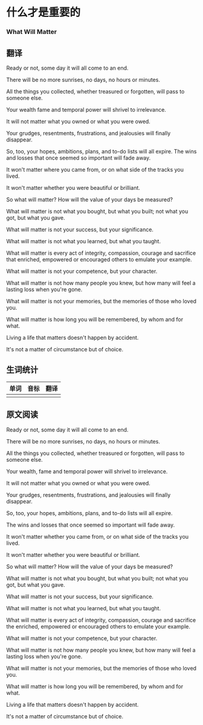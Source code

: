 # 什么才是重要的
### What Will Matter

## 翻译
Ready or not, some day it will all come to an end.

There will be no more sunrises, no days, no hours or minutes.

All the things you collected, whether treasured or forgotten, will pass to someone else.

Your wealth fame and temporal power will shrivel to irrelevance.

It will not matter what you owned or what you were owed.

Your grudges, resentments, frustrations, and jealousies will finally disappear.

So, too, your hopes, ambitions, plans, and to-do lists will all expire. The wins and losses that once seemed so important will fade away.

It won't matter where you came from, or on what side of the tracks you lived.

It won't matter whether you were beautiful or brilliant.

So what will matter? How will the value of your days be measured?

What will matter is not what you bought, but what you built; not what you got, but what you gave.

What will matter is not your success, but your significance.

What will matter is not what you learned, but what you taught.

What will matter is every act of integrity, compassion, courage and sacrifice that enriched, empowered or encouraged others to emulate your example.

What will matter is not your competence, but your character.

What will matter is not how many people you knew, but how many will feel a lasting loss when you're gone.

What will matter is not your memories, but the memories of those who loved you.

What will matter is how long you will be remembered, by whom and for what.

Living a life that matters doesn't happen by accident.

It's not a matter of circumstance but of choice.

## 生词统计
| 单词 | 音标 | 翻译 |
| - | - | - |
|  |  |  |

## 原文阅读
Ready or not, some day it will all come to an end.

There will be no more sunrises, no days, no hours or minutes.

All the things you collected, whether treasured or forgotten, will pass to someone else.

Your wealth, fame and temporal power will shrivel to irrelevance.

It will not matter what you owned or what you were owed.

Your grudges, resentments, frustrations, and jealousies will finally disappear.

So, too, your hopes, ambitions, plans, and to-do lists will all expire.

The wins and losses that once seemed so important will fade away.

It won't matter whether you came from, or on what side of the tracks you lived.

It won't matter whether you were beautiful or brilliant.

So what will matter? How will the value of your days be measured?

What will matter is not what you bought, but what you built; not what you got, but what you gave.

What will matter is not your success, but your significance.

What will matter is not what you learned, but what you taught.

What will matter is every act of integrity, compassion, courage and sacrifice the enriched, empowered or encouraged others to emulate your example.

What will matter is not your competence, but your character.

What will matter is not how many people you knew, but how many will feel a lasting loss when you're gone.

What will matter is not your memories, but the memories of those who loved you.

What will matter is how long you will be remembered, by whom and for what.

Living a life that matters doesn't happen by accident.

It's not a matter of circumstance but of choice.

<src-rtyAudio :src="'https://rtyxmd.gitee.io/rtyresources2019/2019-November/What%20Will%20Matter.mp3'"></src-rtyAudio>

